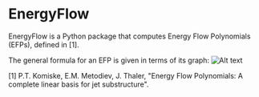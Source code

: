 # EnergyFlow

EnergyFlow is a Python package that computes Energy Flow Polynomials (EFPs), defined in [1].

The general formula for an EFP is given in terms of its graph:
![Alt text](/../images/images/EFP_formula.png?raw=true)

[1] P.T. Komiske, E.M. Metodiev, J. Thaler, "Energy Flow Polynomials: A complete linear basis for jet substructure". 
